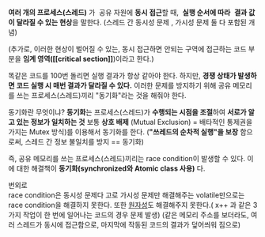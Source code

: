 **여러 개의 프로세스(스레드)** 가 
공유 자원에  **동시 접근**할 때, 
**실행 순서에 따라** 
**결과 값이 달라질 수 있는 현상**을 말한다.
(스레드 간 동시성 문제 , 가시성 문제 둘 다 포함된 개념)

(추가로, 이러한 현상이 벌어질 수 있는,
동시 접근하면 안되는 구역에 접근하는 코드 부분을 **임계 영역([[critical section]]**)이라고 한다.)

똑같은 코드를 100번 돌리면 실행 결과가 항상 같아야 한다.
하지만, **경쟁 상태가 발생하면 코드 실행 시 매번 결과가 달라질 수 있다.**
이러한 문제를 방지하기 위해 공유 메모리를 쓰는 프로세스(스레드)끼리 "동기화"라는 것을 해줘야 한다.

동기화란 무엇이냐?
**동기화**는 프로세스(스레드)가 **수행되는 시점을 조절**하여 **서로가 알고 있는 정보가 일치하는 것**
보통 **상호 배제** (Mutual Exclusion) = 배타적인 통제권을 가지는 Mutex 방식)를 이용해서 
동기화를 한다. 
(**"쓰레드의 순차적 실행"을 보장** 함으로써, 스레드 간 정보 불일치를 방지 == 동기화)

즉, 공유 메모리를 쓰는 프로세스(스레드)끼리는 race condition이 발생할 수 있다.
이에 대한 해결책이 **동기화(synchronized와 Atomic class 사용)** 다.


번외로  
race condition은 동시성 문제다
고로 가시성 문제만 해결해주는 volatile만으로는 race condition을 해결하지 못한다.
또한 [원자성](원자성(Atomicity)이란)도 해결해주지 못한다.( x++ 과 같은 3가지 작업이 한 번에 일어나는 코드의 경우 문제 발생)
(같은 메모리 주소를 보더라도, 여러 스레드가 동시에 접근함으로, 마지막에 작동된 코드의 결과가 덮어씌워 짐으로)